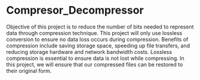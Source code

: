 # Compresor_Decompressor
Objective of this project is to reduce the number of bits needed to represent data through compression technique. This project will only use lossless conversion to ensure no data loss occurs during compression. Benefits of compression include saving storage space, speeding up file transfers, and reducing storage hardware and network bandwidth costs. Lossless compression is essential to ensure data is not lost while compressing. In this project, we will ensure that our compressed files can be restored to their original form.
